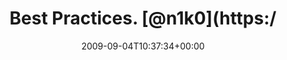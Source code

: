---
retweeted: false
source: <a href="http://twitter.com" rel="nofollow">Twitter Web Client</a>
entities:
  hashtags: []
  symbols: []
  user_mentions:
  - name: "@n1k0@mamot.fr"
    screen_name: n1k0
    indices:
    - '16'
    - '21'
    id_str: '6619162'
    id: '6619162'
  urls: []
display_text_range:
- '0'
- '45'
favorite_count: '0'
id_str: '3754399616'
truncated: false
retweet_count: '0'
id: '3754399616'
created_at: Fri Sep 04 10:37:34 +0000 2009
favorited: false
full_text: 'Best Practices. [@n1k0](https://twitter.com/n1k0)''s Talk: "Zake Igniter".'
lang: en
tags:
- pesos:twitter
date: '2009-09-04T10:37:34+00:00'
src: https://twitter.com/bascht/status/3754399616
original_url: https://twitter.com/bascht/status/3754399616
type: twitter_tweet
text: 'Best Practices. [@n1k0](https://twitter.com/n1k0)''s Talk: "Zake Igniter".'
title: Best Practices. [@n1k0](https:/

---